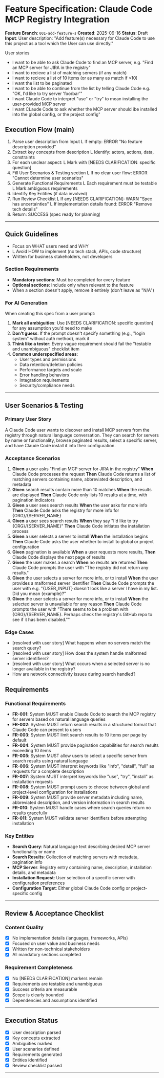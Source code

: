 # Feature Specification: Claude Code MCP Registry Integration

**Feature Branch**: `001-add-feature-s`
**Created**: 2025-09-16
**Status**: Draft
**Input**: User description: "Add feature(s) necessary for Claude Code to use
                              this project as a tool which the User can use directly."

User stories

- I want to be able to ask Claude Code to find an MCP server, e.g. "Find an MCP
  server for JIRA in the registry"
- I want to recieve a list of matching servers (if any match)
- I want to recieve a list of 10 items (or as many as match if <10)
- I want the list to be paginated
- I want to be able to continue from the list by telling Claude Code e.g. "OK,
  I'd like to try server 'foo/bar'"
- I want Claude Code to interpret "use" or "try" to mean installing the
  user-provided MCP server
- I want CLaude Code to ask whether the MCP server should ibe installed into the
  global config, or the project config"

## Execution Flow (main)

1. Parse user description from Input
   L If empty: ERROR "No feature description provided"
2. Extract key concepts from description
   L Identify: actors, actions, data, constraints
3. For each unclear aspect:
   L Mark with [NEEDS CLARIFICATION: specific question]
4. Fill User Scenarios & Testing section
   L If no clear user flow: ERROR "Cannot determine user scenarios"
5. Generate Functional Requirements
   L Each requirement must be testable
   L Mark ambiguous requirements
6. Identify Key Entities (if data involved)
7. Run Review Checklist
   L If any [NEEDS CLARIFICATION]: WARN "Spec has uncertainties"
   L If implementation details found: ERROR "Remove tech details"
8. Return: SUCCESS (spec ready for planning)

---

## Quick Guidelines

- Focus on WHAT users need and WHY
- L Avoid HOW to implement (no tech stack, APIs, code structure)
- Written for business stakeholders, not developers

### Section Requirements

- **Mandatory sections**: Must be completed for every feature
- **Optional sections**: Include only when relevant to the feature
- When a section doesn't apply, remove it entirely (don't leave as "N/A")

### For AI Generation

When creating this spec from a user prompt:

1. **Mark all ambiguities**: Use [NEEDS CLARIFICATION: specific question] for
   any assumption you'd need to make
2. **Don't guess**: If the prompt doesn't specify something (e.g., "login
   system" without auth method), mark it
3. **Think like a tester**: Every vague requirement should fail the "testable
   and unambiguous" checklist item
4. **Common underspecified areas**:
   - User types and permissions
   - Data retention/deletion policies
   - Performance targets and scale
   - Error handling behaviors
   - Integration requirements
   - Security/compliance needs

---

## User Scenarios & Testing

### Primary User Story

A Claude Code user wants to discover and install MCP servers from the registry
through natural language conversation. They can search for servers by name or
functionality, browse paginated results, select a specific server, and have
Claude Code install it into their configuration.

### Acceptance Scenarios

1. **Given** a user asks "Find an MCP server for JIRA in the registry"
   **When** Claude Code processes the request
   **Then** Claude Code returns a list of matching servers containing name, abbreviated description, and metadata
2. **Given** search results contain more than 10 matches
   **When** the results are displayed
   **Then** Claude Code only lists 10 results at a time, with pagination indicators
3. **Given** a user sees search results
   **When** the user asks for more info
   **Then** Claude Code asks the registry for more info for {ORG}/{SERVER_NAME}
4. **Given** a user sees search results
   **When** they say "I'd like to try {ORG}/{SERVER_NAME}"
   **Then** Claude Code initiates the installation process
5. **Given** a user selects a server to install
   **When** the installation begins
   **Then** Claude Code asks the user whether to install to global or project configuration
6. **Given** pagination is available
   **When** a user requests more results,
   **Then** Claude Code displays the next page of results
7. **Given** the user makes a search
   **When** no results are returned
   **Then** Claude Code prompts the user with "The registry did not return any results."
8. **Given** the user selects a server for more info, or to install
   **When** the user provides a malformed server identifier
   **Then** Claude Code prompts the user with e.g. "{USER_INPUT} doesn't look like a server I have in my list. Did you mean {example}?"
9. **Given** the user selects a server for more info, or to install
   **When** the selected server is unavailable for any reason
   **Then** Claude Code prompts the user with "There seems to be a problem with {ORG}/{SERVER_NAME}. Perhaps check the registry's GitHub repo to see if it has been disabled.""

### Edge Cases

- [resolved with user story] What happens when no servers match the search query?
- [resolved with user story] How does the system handle malformed server identifiers?
- [resolved with user story] What occurs when a selected server is no longer available in the registry?
- How are network connectivity issues during search handled?

## Requirements

### Functional Requirements

- **FR-001**: System MUST enable Claude Code to search the MCP registry for
  servers based on natural language queries
- **FR-002**: System MUST return search results in a structured format that
  Claude Code can present to users
- **FR-003**: System MUST limit search results to 10 items per page by default
- **FR-004**: System MUST provide pagination capabilities for search results
  exceeding 10 items
- **FR-005**: System MUST allow users to select a specific server from search
  results using natural language
- **FR-006**: System MUST interpret keywords like "info", "detail", "full" as
  requests for a complete description
- **FR-007**: System MUST interpret keywords like "use", "try", "install" as
  installation requests
- **FR-008**: System MUST prompt users to choose between global and
  project-level configuration for installations
- **FR-009**: System MUST provide server metadata including name, abbreviated description,
  and version information in search results
- **FR-010**: System MUST handle cases where search queries return no results
  gracefully
- **FR-011**: System MUST validate server identifiers before attempting
  installation

### Key Entities

- **Search Query**: Natural language text describing desired MCP server
  functionality or name
- **Search Results**: Collection of matching servers with metadata, pagination
  info
- **MCP Server**: Registry entry containing name, description, installation
  details, and metadata
- **Installation Request**: User selection of a specific server with
  configuration preferences
- **Configuration Target**: Either global Claude Code config or project-specific
  config

---

## Review & Acceptance Checklist

### Content Quality

- [x] No implementation details (languages, frameworks, APIs)
- [x] Focused on user value and business needs
- [x] Written for non-technical stakeholders
- [x] All mandatory sections completed

### Requirement Completeness

- [x] No [NEEDS CLARIFICATION] markers remain
- [x] Requirements are testable and unambiguous
- [x] Success criteria are measurable
- [x] Scope is clearly bounded
- [x] Dependencies and assumptions identified

---

## Execution Status

- [x] User description parsed
- [x] Key concepts extracted
- [x] Ambiguities marked
- [x] User scenarios defined
- [x] Requirements generated
- [x] Entities identified
- [x] Review checklist passed

---
